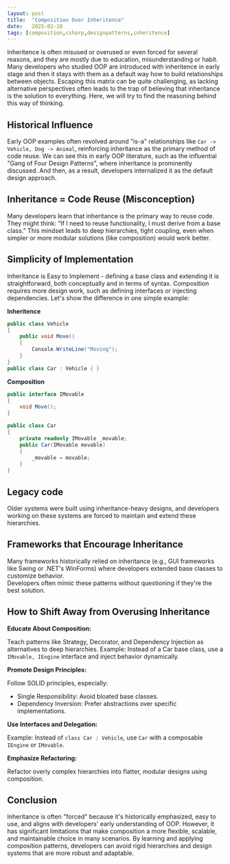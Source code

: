 ```yaml
---
layout: post
title:  "Composition Over Inheritence"
date:   2025-02-10
tags: [composition,csharp,designpatterns,inheritence]
---
```

Inheritence is often misused or overused or even forced for several reasons, and they are mostly due to education, misunderstanding or habit. Many developers who studied OOP are introduced with inheritence in early stage and then it stays with them as a default way how to build relationships between objects. Escaping this matrix can be quite challenging, as lacking alternative perspectives often leads to the trap of believing that inheritance is the solution to everything. Here, we will try to find the reasoning behind this way of thinking.

  

## Historical Influence

Early OOP examples often revolved around "is-a" relationships like `Car -> Vehicle, Dog -> Animal`, reinforcing inheritance as the primary method of code reuse. We can see this in early OOP literature, such as the influential "Gang of Four Design Patterns",  where inheritance is prominently discussed. And then, as a result, developers internalized it as the default design approach.

  

## Inheritance = Code Reuse (Misconception)

Many developers learn that inheritance is the primary way to reuse code. They might think: “If I need to reuse functionality, I must derive from a base class.” This mindset leads to deep hierarchies, tight coupling, even when simpler or more modular solutions (like composition) would work better.

## Simplicity of Implementation

Inheritance is Easy to Implement - defining a base class and extending it is straightforward, both conceptually and in terms of syntax. Composition requires more design work, such as defining interfaces or injecting dependencies. Let's show the difference in one simple example:

**Inheritence**

```csharp
public class Vehicle 
{ 
	public void Move() 
	{ 
		Console.WriteLine("Moving"); 
	} 
}
public class Car : Vehicle { }
```

  

**Composition**

  

```csharp
public interface IMovable 
{ 
	void Move(); 
}

public class Car 
{ 
	private readonly IMovable _movable; 
	public Car(IMovable movable) 
	{ 
		_movable = movable; 
	} 
}
```

## Legacy code

Older systems were built using inheritance-heavy designs, and developers working on these systems are forced to maintain and extend these hierarchies.

  

## Frameworks that Encourage Inheritance

Many frameworks historically relied on inheritance (e.g., GUI frameworks like Swing or .NET's WinForms) where developers extended base classes to customize behavior.  
Developers often mimic these patterns without questioning if they're the best solution.

  

## How to Shift Away from Overusing Inheritance

**Educate About Composition:**

Teach patterns like Strategy, Decorator, and Dependency Injection as alternatives to deep hierarchies. Example: Instead of a Car base class, use a `IMovable, IEngine` interface and inject behavior dynamically.  

**Promote Design Principles:**

Follow SOLID principles, especially: 

- Single Responsibility: Avoid bloated base classes. 
- Dependency Inversion: Prefer abstractions over specific implementations.

**Use Interfaces and Delegation:**

Example: Instead of `class Car : Vehicle`, use `Car` with a composable `IEngine` or `IMovable`.

  

**Emphasize Refactoring:**

  

Refactor overly complex hierarchies into flatter, modular designs using composition.

  

## Conclusion

Inheritance is often "forced" because it's historically emphasized, easy to use, and aligns with developers' early understanding of OOP. However, it has significant limitations that make composition a more flexible, scalable, and maintainable choice in many scenarios. By learning and applying composition patterns, developers can avoid rigid hierarchies and design systems that are more robust and adaptable.